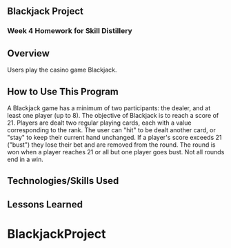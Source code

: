 ## Blackjack Project

### Week 4 Homework for Skill Distillery

## Overview
Users play the casino game Blackjack.

## How to Use This Program
A Blackjack game has a minimum of two participants: the dealer, and at least one
player (up to 8). The objective of Blackjack is to reach a score of 21. Players
are dealt two regular playing cards, each with a value corresponding to the rank.
The user can "hit" to be dealt another card, or "stay" to keep their current
hand unchanged. If a player's score exceeds 21 ("bust") they lose their bet and
are removed from the round. The round is won when a player reaches 21 or all but
one player goes bust. Not all rounds end in a win.

## Technologies/Skills Used


## Lessons Learned
# BlackjackProject
